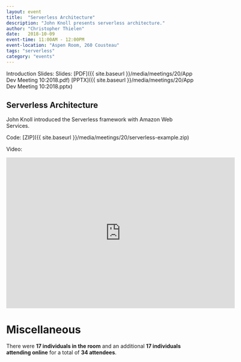 ```yaml
---
layout: event
title:  "Serverless Architecture"
description: "John Knoll presents serverless architecture."
author: "Christopher Thielen"
date:   2018-10-09
event-time: 11:00AM - 12:00PM
event-location: "Aspen Room, 260 Cousteau"
tags: "serverless"
category: "events"
---
```


Introduction Slides: Slides: [PDF]({{ site.baseurl }}/media/meetings/20/App Dev Meeting 10:2018.pdf) [PPTX]({{ site.baseurl }}/media/meetings/20/App Dev Meeting 10:2018.pptx)

Serverless Architecture
-

John Knoll introduced the Serverless framework with Amazon Web Services.

Code: [ZIP]({{ site.baseurl }}/media/meetings/20/serverless-example.zip)

Video:

<iframe id="kaltura_player" src="https://cdnapisec.kaltura.com/p/1770401/sp/177040100/embedIframeJs/uiconf_id/29032722/partner_id/1770401?iframeembed=true&playerId=kaltura_player&entry_id=0_nia2cv5u&flashvars[mediaProtocol]=rtmp&amp;flashvars[streamerType]=rtmp&amp;flashvars[streamerUrl]=rtmp://www.kaltura.com:1935&amp;flashvars[rtmpFlavors]=1&amp;flashvars[localizationCode]=en&amp;flashvars[leadWithHTML5]=true&amp;flashvars[sideBarContainer.plugin]=true&amp;flashvars[sideBarContainer.position]=left&amp;flashvars[sideBarContainer.clickToClose]=true&amp;flashvars[chapters.plugin]=true&amp;flashvars[chapters.layout]=vertical&amp;flashvars[chapters.thumbnailRotator]=false&amp;flashvars[streamSelector.plugin]=true&amp;flashvars[EmbedPlayer.SpinnerTarget]=videoHolder&amp;flashvars[dualScreen.plugin]=true&amp;&wid=0_z39pcwgm" width="608" height="402" allowfullscreen webkitallowfullscreen mozAllowFullScreen allow="autoplay *; fullscreen *; encrypted-media *" frameborder="0" title="Kaltura Player"></iframe>

Miscellaneous
=
There were **17 individuals in the room** and an additional **17 individuals attending online** for a total of **34 attendees**.
